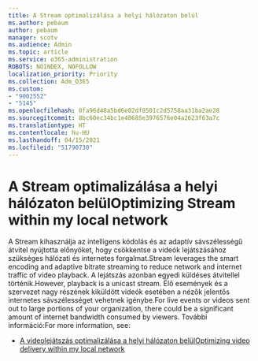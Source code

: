```yaml
---
title: A Stream optimalizálása a helyi hálózaton belül
ms.author: pebaum
author: pebaum
manager: scotv
ms.audience: Admin
ms.topic: article
ms.service: o365-administration
ROBOTS: NOINDEX, NOFOLLOW
localization_priority: Priority
ms.collection: Adm_O365
ms.custom:
- "9002552"
- "5145"
ms.openlocfilehash: 0fa96d48a5bd6e02df8501c2d5758aa31ba2ae28
ms.sourcegitcommit: 8bc60ec34bc1e40685e3976576e04a2623f63a7c
ms.translationtype: HT
ms.contentlocale: hu-HU
ms.lasthandoff: 04/15/2021
ms.locfileid: "51790730"
---
```

# <a name="optimizing-stream-within-my-local-network"></a><span data-ttu-id="9cdb0-102">A Stream optimalizálása a helyi hálózaton belül</span><span class="sxs-lookup"><span data-stu-id="9cdb0-102">Optimizing Stream within my local network</span></span>

<span data-ttu-id="9cdb0-103">A Stream kihasználja az intelligens kódolás és az adaptív sávszélességű átvitel nyújtotta előnyöket, hogy csökkentse a videók lejátszásához szükséges hálózati és internetes forgalmat.</span><span class="sxs-lookup"><span data-stu-id="9cdb0-103">Stream leverages the smart encoding and adaptive bitrate streaming to reduce network and internet traffic of video playback.</span></span> <span data-ttu-id="9cdb0-104">A lejátszás azonban egyedi küldéses átvitellel történik.</span><span class="sxs-lookup"><span data-stu-id="9cdb0-104">However, playback is a unicast stream.</span></span> <span data-ttu-id="9cdb0-105">Élő események és a szervezet nagy részének kiküldött videók esetében a nézők jelentős internetes sávszélességet vehetnek igénybe.</span><span class="sxs-lookup"><span data-stu-id="9cdb0-105">For live events or videos sent out to large portions of your organization, there could be a significant amount of internet bandwidth consumed by viewers.</span></span> <span data-ttu-id="9cdb0-106">További információ:</span><span class="sxs-lookup"><span data-stu-id="9cdb0-106">For more information, see:</span></span>

- [<span data-ttu-id="9cdb0-107">A videolejátszás optimalizálása a helyi hálózaton belül</span><span class="sxs-lookup"><span data-stu-id="9cdb0-107">Optimizing video delivery within my local network</span></span>](https://docs.microsoft.com/stream/network-overview#optimizing-video-delivery-within-my-local-network)
